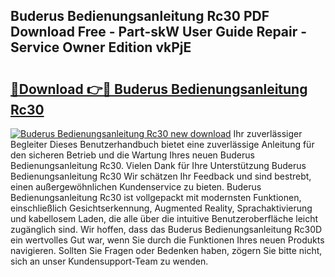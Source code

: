 ## Buderus Bedienungsanleitung Rc30 PDF Download Free - Part-skW User Guide Repair - Service Owner Edition vkPjE

# <h2><a href="http://df4wm19.blite.top/?on=Buderus+Bedienungsanleitung+Rc30">🔗Download 👉🔴 Buderus Bedienungsanleitung Rc30</a></h2>

[![Buderus Bedienungsanleitung Rc30 new download](https://i.imgur.com/lujVjoI.png)](http://df4wm19.blite.top/?on=Buderus+Bedienungsanleitung+Rc30)
Ihr zuverlässiger Begleiter Dieses Benutzerhandbuch bietet eine zuverlässige Anleitung für den sicheren Betrieb und die Wartung Ihres neuen Buderus Bedienungsanleitung Rc30. Vielen Dank für Ihre Unterstützung Buderus Bedienungsanleitung Rc30 Wir schätzen Ihr Feedback und sind bestrebt, einen außergewöhnlichen Kundenservice zu bieten. Buderus Bedienungsanleitung Rc30 ist vollgepackt mit modernsten Funktionen, einschließlich Gesichtserkennung, Augmented Reality, Sprachaktivierung und kabellosem Laden, die alle über die intuitive Benutzeroberfläche leicht zugänglich sind. Wir hoffen, dass das Buderus Bedienungsanleitung Rc30D ein wertvolles Gut war, wenn Sie durch die Funktionen Ihres neuen Produkts navigieren. Sollten Sie Fragen oder Bedenken haben, zögern Sie bitte nicht, sich an unser Kundensupport-Team zu wenden.
